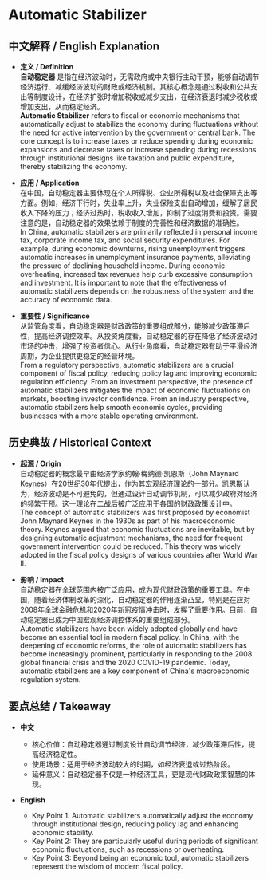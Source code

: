 # Automatic Stabilizer

## 中文解释 / English Explanation

* **定义 / Definition**  
  **自动稳定器** 是指在经济波动时，无需政府或中央银行主动干预，能够自动调节经济运行、减缓经济波动的财政或经济机制。其核心概念是通过税收和公共支出等制度设计，在经济扩张时增加税收或减少支出，在经济衰退时减少税收或增加支出，从而稳定经济。  
  **Automatic Stabilizer** refers to fiscal or economic mechanisms that automatically adjust to stabilize the economy during fluctuations without the need for active intervention by the government or central bank. The core concept is to increase taxes or reduce spending during economic expansions and decrease taxes or increase spending during recessions through institutional designs like taxation and public expenditure, thereby stabilizing the economy.

* **应用 / Application**  
  在中国，自动稳定器主要体现在个人所得税、企业所得税以及社会保障支出等方面。例如，经济下行时，失业率上升，失业保险支出自动增加，缓解了居民收入下降的压力；经济过热时，税收收入增加，抑制了过度消费和投资。需要注意的是，自动稳定器的效果依赖于制度的完善性和经济数据的准确性。  
  In China, automatic stabilizers are primarily reflected in personal income tax, corporate income tax, and social security expenditures. For example, during economic downturns, rising unemployment triggers automatic increases in unemployment insurance payments, alleviating the pressure of declining household income. During economic overheating, increased tax revenues help curb excessive consumption and investment. It is important to note that the effectiveness of automatic stabilizers depends on the robustness of the system and the accuracy of economic data.

* **重要性 / Significance**  
  从监管角度看，自动稳定器是财政政策的重要组成部分，能够减少政策滞后性，提高经济调控效率。从投资角度看，自动稳定器的存在降低了经济波动对市场的冲击，增强了投资者信心。从行业角度看，自动稳定器有助于平滑经济周期，为企业提供更稳定的经营环境。  
  From a regulatory perspective, automatic stabilizers are a crucial component of fiscal policy, reducing policy lag and improving economic regulation efficiency. From an investment perspective, the presence of automatic stabilizers mitigates the impact of economic fluctuations on markets, boosting investor confidence. From an industry perspective, automatic stabilizers help smooth economic cycles, providing businesses with a more stable operating environment.

## 历史典故 / Historical Context

* **起源 / Origin**  
  自动稳定器的概念最早由经济学家约翰·梅纳德·凯恩斯（John Maynard Keynes）在20世纪30年代提出，作为其宏观经济理论的一部分。凯恩斯认为，经济波动是不可避免的，但通过设计自动调节机制，可以减少政府对经济的频繁干预。这一理论在二战后被广泛应用于各国的财政政策设计中。  
  The concept of automatic stabilizers was first proposed by economist John Maynard Keynes in the 1930s as part of his macroeconomic theory. Keynes argued that economic fluctuations are inevitable, but by designing automatic adjustment mechanisms, the need for frequent government intervention could be reduced. This theory was widely adopted in the fiscal policy designs of various countries after World War II.

* **影响 / Impact**  
  自动稳定器在全球范围内被广泛应用，成为现代财政政策的重要工具。在中国，随着经济体制改革的深化，自动稳定器的作用逐渐凸显，特别是在应对2008年全球金融危机和2020年新冠疫情冲击时，发挥了重要作用。目前，自动稳定器已成为中国宏观经济调控体系的重要组成部分。  
  Automatic stabilizers have been widely adopted globally and have become an essential tool in modern fiscal policy. In China, with the deepening of economic reforms, the role of automatic stabilizers has become increasingly prominent, particularly in responding to the 2008 global financial crisis and the 2020 COVID-19 pandemic. Today, automatic stabilizers are a key component of China's macroeconomic regulation system.

## 要点总结 / Takeaway

* **中文**  
  - 核心价值：自动稳定器通过制度设计自动调节经济，减少政策滞后性，提高经济稳定性。  
  - 使用场景：适用于经济波动较大的时期，如经济衰退或过热阶段。  
  - 延伸意义：自动稳定器不仅是一种经济工具，更是现代财政政策智慧的体现。  

* **English**  
  - Key Point 1: Automatic stabilizers automatically adjust the economy through institutional design, reducing policy lag and enhancing economic stability.  
  - Key Point 2: They are particularly useful during periods of significant economic fluctuations, such as recessions or overheating.  
  - Key Point 3: Beyond being an economic tool, automatic stabilizers represent the wisdom of modern fiscal policy.